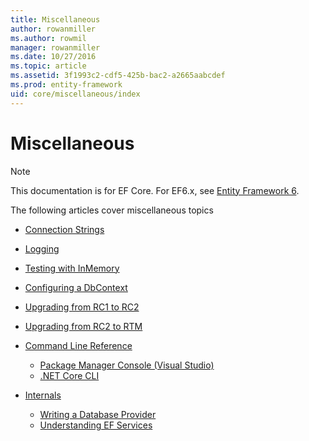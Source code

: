 ```yaml
---
title: Miscellaneous
author: rowanmiller
ms.author: rowmil
manager: rowanmiller
ms.date: 10/27/2016
ms.topic: article
ms.assetid: 3f1993c2-cdf5-425b-bac2-a2665aabcdef
ms.prod: entity-framework
uid: core/miscellaneous/index
---
```

# Miscellaneous

> [!NOTE]
> This documentation is for EF Core. For EF6.x, see [Entity Framework 6](../../ef6/index.md).

The following articles cover miscellaneous topics

- [Connection Strings](connection-strings.md)
- [Logging](logging.md)
- [Testing with InMemory](testing.md)
- [Configuring a DbContext](configuring-dbcontext.md)
- [Upgrading from RC1 to RC2](rc1-rc2-upgrade.md)
- [Upgrading from RC2 to RTM](rc2-rtm-upgrade.md)
- [Command Line Reference](cli/index.md)
    - [Package Manager Console (Visual Studio)](cli/powershell.md)
    - [.NET Core CLI](cli/dotnet.md)

- [Internals](internals/index.md)
    - [Writing a Database Provider](internals/writing-a-provider.md)
    - [Understanding EF Services](internals/services.md)
